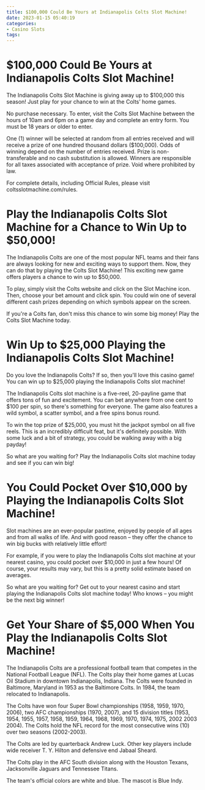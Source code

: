 ```yaml
---
title: $100,000 Could Be Yours at Indianapolis Colts Slot Machine!
date: 2023-01-15 05:40:19
categories:
- Casino Slots
tags:
---
```



#  $100,000 Could Be Yours at Indianapolis Colts Slot Machine!

The Indianapolis Colts Slot Machine is giving away up to $100,000 this season! Just play for your chance to win at the Colts’ home games.

No purchase necessary. To enter, visit the Colts Slot Machine between the hours of 10am and 6pm on a game day and complete an entry form. You must be 18 years or older to enter.

One (1) winner will be selected at random from all entries received and will receive a prize of one hundred thousand dollars ($100,000). Odds of winning depend on the number of entries received. Prize is non-transferable and no cash substitution is allowed. Winners are responsible for all taxes associated with acceptance of prize. Void where prohibited by law.

For complete details, including Official Rules, please visit coltsslotmachine.com/rules.

#  Play the Indianapolis Colts Slot Machine for a Chance to Win Up to $50,000!

The Indianapolis Colts are one of the most popular NFL teams and their fans are always looking for new and exciting ways to support them. Now, they can do that by playing the Colts Slot Machine! This exciting new game offers players a chance to win up to $50,000.

To play, simply visit the Colts website and click on the Slot Machine icon. Then, choose your bet amount and click spin. You could win one of several different cash prizes depending on which symbols appear on the screen.

If you're a Colts fan, don't miss this chance to win some big money! Play the Colts Slot Machine today.

#  Win Up to $25,000 Playing the Indianapolis Colts Slot Machine!

Do you love the Indianapolis Colts? If so, then you'll love this casino game! You can win up to $25,000 playing the Indianapolis Colts slot machine!

The Indianapolis Colts slot machine is a five-reel, 20-payline game that offers tons of fun and excitement. You can bet anywhere from one cent to $100 per spin, so there's something for everyone. The game also features a wild symbol, a scatter symbol, and a free spins bonus round.

To win the top prize of $25,000, you must hit the jackpot symbol on all five reels. This is an incredibly difficult feat, but it's definitely possible. With some luck and a bit of strategy, you could be walking away with a big payday!

So what are you waiting for? Play the Indianapolis Colts slot machine today and see if you can win big!

#  You Could Pocket Over $10,000 by Playing the Indianapolis Colts Slot Machine!

Slot machines are an ever-popular pastime, enjoyed by people of all ages and from all walks of life. And with good reason – they offer the chance to win big bucks with relatively little effort!

For example, if you were to play the Indianapolis Colts slot machine at your nearest casino, you could pocket over $10,000 in just a few hours! Of course, your results may vary, but this is a pretty solid estimate based on averages.

So what are you waiting for? Get out to your nearest casino and start playing the Indianapolis Colts slot machine today! Who knows – you might be the next big winner!

#  Get Your Share of $5,000 When You Play the Indianapolis Colts Slot Machine!

The Indianapolis Colts are a professional football team that competes in the National Football League (NFL). The Colts play their home games at Lucas Oil Stadium in downtown Indianapolis, Indiana. The Colts were founded in Baltimore, Maryland in 1953 as the Baltimore Colts. In 1984, the team relocated to Indianapolis.

The Colts have won four Super Bowl championships (1958, 1959, 1970, 2006), two AFC championships (1970, 2007), and 15 division titles (1953, 1954, 1955, 1957, 1958, 1959, 1964, 1968, 1969, 1970, 1974, 1975, 2002 2003 2004). The Colts hold the NFL record for the most consecutive wins (10) over two seasons (2002-2003).

The Colts are led by quarterback Andrew Luck. Other key players include wide receiver T. Y. Hilton and defensive end Jabaal Sheard.

The Colts play in the AFC South division along with the Houston Texans, Jacksonville Jaguars and Tennessee Titans.

The team's official colors are white and blue. The mascot is Blue Indy.